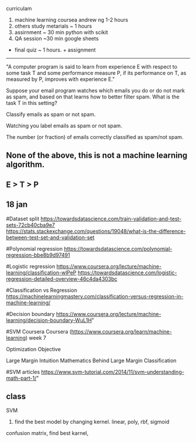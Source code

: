 curriculam

1. machine learning coursea andrew ng 1-2 hours
2. others study metarials	~ 1 hours
3. assirnment ~ 30 min python with scikit
4. QA session ~30 min	google sheets
* final quiz ~ 1 hours. + assignment

----------
"A computer program is said to learn from experience E with respect to some task T and some performance measure P, if its performance on T, as measured by P, improves with experience E."

Suppose your email program watches which emails you do or do not mark as spam, and based on that learns how to better filter spam. What is the task T in this setting?

Classify emails as spam or not spam.

Watching you label emails as spam or not spam.

The number (or fraction) of emails correctly classified as spam/not spam.

None of the above, this is not a machine learning algorithm.
----------
E > T > P
--------------

18 jan
----------
#Dataset split
https://towardsdatascience.com/train-validation-and-test-sets-72cb40cba9e7
https://stats.stackexchange.com/questions/19048/what-is-the-difference-between-test-set-and-validation-set

#Polynomial regression
https://towardsdatascience.com/polynomial-regression-bbe8b9d97491

#Logistic regression
https://www.coursera.org/lecture/machine-learning/classification-wlPeP
https://towardsdatascience.com/logistic-regression-detailed-overview-46c4da4303bc

#Classification vs Regression
https://machinelearningmastery.com/classification-versus-regression-in-machine-learning/

#Decision boundary
https://www.coursera.org/lecture/machine-learning/decision-boundary-WuL1H"

#SVM Coursera
Coursera (https://www.coursera.org/learn/machine-learning) week 7 

Optimization Objective

Large Margin Intuition
Mathematics Behind Large Margin Classification

#SVM articles
https://www.svm-tutorial.com/2014/11/svm-understanding-math-part-1/"

class
-----

SVM
1. find the best model by changing kernel. 
linear, poly, rbf, sigmoid

confusion matrix, find best karnel, 
